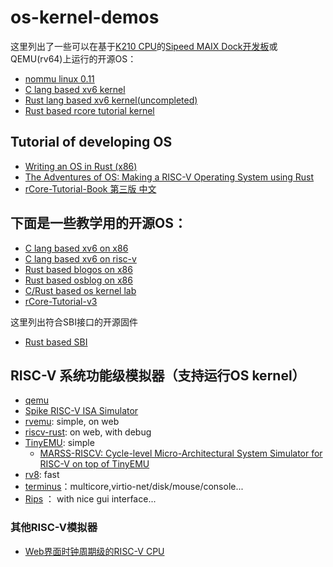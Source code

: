# os-kernel-demos

这里列出了一些可以在基于[K210 CPU](https://github.com/kendryte/kendryte-doc-datasheet)的[Sipeed MAIX Dock开发板](https://item.taobao.com/item.htm?spm=a1z10.1-c-s.w4004-21410578015.7.5a6752b1xJE3v2&id=591616120470)或QEMU(rv64)上运行的开源OS：
- [nommu linux 0.11](https://github.com/lizhirui/K210-Linux0.11)
- [C lang based xv6 kernel](https://github.com/SKTT1Ryze/xv6-k210)
- [Rust lang based xv6 kernel(uncompleted)](https://github.com/Jaic1/xv6-riscv-rust)
- [Rust based rcore tutorial kernel](https://github.com/wyfcyx/rCore-Tutorial/tree/multicore)

## Tutorial of developing OS 
- [Writing an OS in Rust (x86)](https://os.phil-opp.com/)
- [The Adventures of OS: Making a RISC-V Operating System using Rust](https://osblog.stephenmarz.com/)
- [rCore-Tutorial-Book 第三版 中文](https://rcore-os.github.io/rCore-Tutorial-Book-v3/)

## 下面是一些教学用的开源OS：
- [C lang based xv6 on x86](https://github.com/mit-pdos/xv6-public)
- [C lang based xv6 on risc-v](https://github.com/mit-pdos/xv6-riscv)
- [Rust based blogos on x86](https://github.com/phil-opp/blog_os)
- [Rust based osblog on x86](https://github.com/sgmarz/osblog)
- [C/Rust based os kernel lab](https://github.com/chyyuu/os_kernel_lab)
- [rCore-Tutorial-v3](https://github.com/rcore-os/rCore-Tutorial-v3)

这里列出符合SBI接口的开源固件
- [Rust based SBI](https://github.com/luojia65/rustsbi)


## RISC-V 系统功能级模拟器（支持运行OS kernel）
- [qemu](https://www.qemu.org/)
- [Spike RISC-V ISA Simulator](https://github.com/riscv/riscv-isa-sim)
- [rvemu](https://github.com/d0iasm/rvemu): simple, on web
- [riscv-rust](https://github.com/takahirox/riscv-rust): on web, with debug
- [TinyEMU](https://bellard.org/tinyemu/): simple
  - [MARSS-RISCV: Cycle-level Micro-Architectural System Simulator for RISC-V on top of TinyEMU](https://github.com/bucaps/marss-riscv)
- [rv8](https://github.com/rv8-io/rv8): fast
- [terminus](https://github.com/shady831213/terminus)：multicore,virtio-net/disk/mouse/console...
- [Rips](https://github.com/mortbopet/Ripes) ： with nice gui interface...

### 其他RISC-V模拟器
- [Web界面时钟周期级的RISC-V CPU](http://x.dii.unisi.it:8098/~giorgi/WebRISC-V/index.php)
